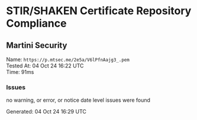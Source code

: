# STIR/SHAKEN Certificate Repository Compliance

## Martini Security

Name: `https://p.mtsec.me/2e5a/V6lPfnAajg3_.pem`\
Tested At: 04 Oct 24 16:22 UTC\
Time: 91ms

### Issues

no warning, or error, or notice date level issues were found

Generated: 04 Oct 24 16:29 UTC